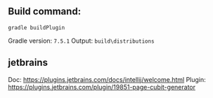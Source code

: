 ## Build command:
```
gradle buildPlugin
```
Gradle version: `7.5.1`
Output: `build\distributions`

## jetbrains
Doc: https://plugins.jetbrains.com/docs/intellij/welcome.html
Plugin: https://plugins.jetbrains.com/plugin/19851-page-cubit-generator